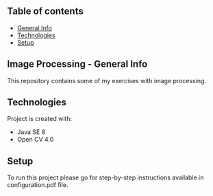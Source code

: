 ## Table of contents
* [General Info](#image-processing---general-info)
* [Technologies](#technologies)
* [Setup](#setup)

## Image Processing - General Info
This repository contains some of my exercises with image processing. 

## Technologies
Project is created with:
* Java SE 8
* Open CV 4.0

## Setup
To run this project please go for step-by-step instructions available in configuration.pdf file.
